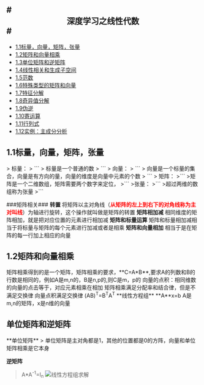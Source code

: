 #<center>深度学习之线性代数</center>#
---
- [1.1标量，向量，矩阵，张量]()
- [1.2矩阵和向量相乘]()
- [1.3单位矩阵和逆矩阵]()
- [1.4线性相关和生成子空间]()
- [1.5范数]()
- [1.6特殊类型的矩阵和向量]()
- [1.7特征分解]()
- [1.8奇异值分解]()
- [1.9伪逆]()
- [1.10寄运算]()
- [1.11行列式]()
- [1.12实例：主成分分析]()
<h2>1.1标量，向量，矩阵，张量</h2>
> 标量：
> ```
> 标量是一个普通的数
> ```
> 向量：
> ```
> 向量是一个标量的集合，向量是有方向的量，向量的维度是向量中元素的个数
> ```
> 矩阵：
>```
>矩阵是一个二维数组，矩阵需要两个数字来定位，
>```
>张量：
>```
>超过两维的数组称为张量
>```

###矩阵相关###
**转置**
将矩阵以主对角线（**<font color=red>从矩阵的左上到右下的对角线称为主对叫线</font>**）为轴进行旋转，这个操作就叫做是矩阵的转置
**矩阵相加减**
相同维度的矩阵相加，就是把对应位置的元素进行相加减
**矩阵和标量运算**
矩阵和标量相加减相当于将标量与矩阵的每个元素进行加减或者是相乘
**矩阵和向量相加**
相当于是在矩阵的每一行加上相应的向量
<h2>1.2矩阵和向量相乘</h2>
矩阵相乘得到的是一个矩阵，矩阵相乘的要求，**C=A*B**,要求A的列数和B的行数是相同的，例如A是m,n的，B是n,p的,则C是m，p的
向量的点积：相同维数的向量的点击等于，对应元素相乘在相加
矩阵相乘满足分配率和结合律，但是不满足交换律
向量点积满足交换律
(AB)<sup>T</sup>=B<sup>T</sup>A<sup>T</sup>
**线性方程组**
**A**x=b
A是m,n的矩阵，x是n维的向量
<h2>单位矩阵和逆矩阵</h2>
**单位矩阵**
> 单位矩阵是主对角都是1，其他的位置都是0的方阵，向量和单位矩阵相乘是它本身

**逆矩阵**
>A*A<sup>-1</sup>=I<sub>n</sub>
![线性方程组求解](http://60.205.205.242/imgs/1.3.png)

